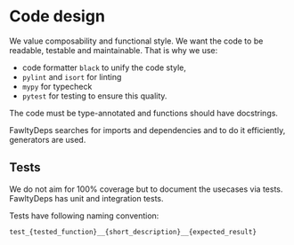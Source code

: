 # Code design

We value composability and functional style.
We want the code to be readable, testable and maintainable. That is why we use:

- code formatter `black` to unify the code style,
- `pylint` and `isort` for linting
- `mypy` for typecheck
- `pytest` for testing
  to ensure this quality.

The code must be type-annotated and functions should have docstrings.

FawltyDeps searches for imports and dependencies and to do it efficiently, generators are used.

## Tests

We do not aim for 100% coverage but to document the usecases via tests. FawltyDeps has unit and integration tests.

Tests have following naming convention:

```
test_{tested_function}__{short_description}__{expected_result}
```
